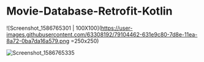 # Movie-Database-Retrofit-Kotlin
![Screenshot_1586765301 | 100X100](https://user-images.githubusercontent.com/63308192/79104462-631e9c80-7d8e-11ea-8a72-0ba7da16a579.png =250x250)

![Screenshot_1586765335](https://user-images.githubusercontent.com/63308192/79104555-8ba69680-7d8e-11ea-8137-2bef2ab0e38d.png)
